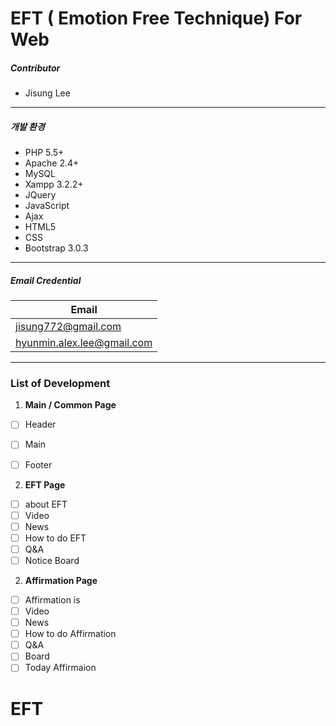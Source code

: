 ﻿# EFT ( Emotion Free Technique) For Web
##### Contributor
* Jisung Lee

----

##### 개발 환경

* PHP 5.5+
* Apache 2.4+
* MySQL
* Xampp 3.2.2+
* JQuery
* JavaScript
* Ajax
* HTML5
* CSS
* Bootstrap 3.0.3

-----

##### Email Credential
Email | 
------ |
jisung772@gmail.com | 
hyunmin.alex.lee@gmail.com | 

------
### List of Development

1.  **Main / Common Page**
  - [ ]  Header
  - [ ]  Main
  - [ ]  Footer


2.  **EFT Page**
  - [ ] about EFT
  - [ ] Video
  - [ ] News
  - [ ] How to do EFT
  - [ ] Q&A
  - [ ] Notice Board
  
2.  **Affirmation Page**
  - [ ] Affirmation is
  - [ ] Video
  - [ ] News
  - [ ] How to do Affirmation
  - [ ] Q&A
  - [ ] Board
  - [ ] Today Affirmaion

# EFT
